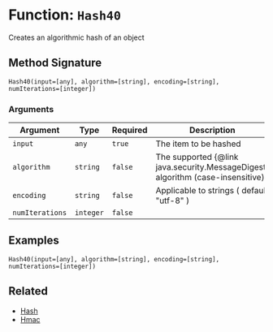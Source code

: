 [comment]: # (Note: This documentation is generated dynamically in the build process.  To modify the contents, change the javadoc on the _invoke method of the BIF class)

# Function: `Hash40`

Creates an algorithmic hash of an object

## Method Signature
```
Hash40(input=[any], algorithm=[string], encoding=[string], numIterations=[integer])
```
### Arguments

| Argument | Type | Required | Description | Default |
|----------|------|----------|-------------|---------|
| `input` | `any` | `true` | The item to be hashed |  |
| `algorithm` | `string` | `false` | The supported {@link java.security.MessageDigest} algorithm (case-insensitive) | `MD5` |
| `encoding` | `string` | `false` | Applicable to strings ( default "utf-8" ) | `utf-8` |
| `numIterations` | `integer` | `false` |  | `1` |

## Examples

```
Hash40(input=[any], algorithm=[string], encoding=[string], numIterations=[integer])
```

## Related
  * [Hash](boxlang-language/reference/built-in-functions/Hash.md)
  * [Hmac](boxlang-language/reference/built-in-functions/Hmac.md)
